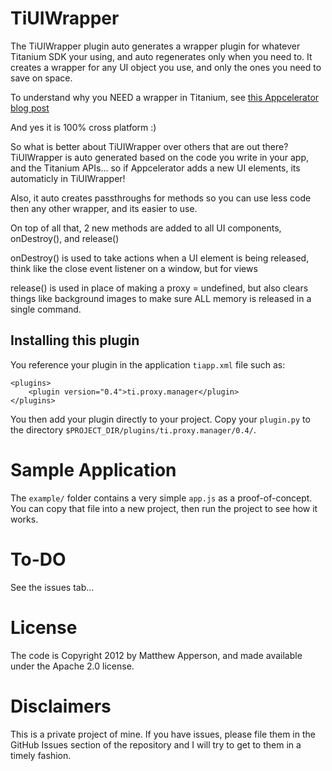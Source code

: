 # TiUIWrapper

The TiUIWrapper plugin auto generates a wrapper plugin for whatever Titanium SDK your using, and auto regenerates only when you need to.
It creates a wrapper for any UI object you use, and only the ones you need to save on space.

To understand why you NEED a wrapper in Titanium, see [this Appcelerator blog post](http://developer.appcelerator.com/blog/2012/02/what-is-a-titanium-proxy-object.html)

And yes it is 100% cross platform :)

So what is better about TiUIWrapper over others that are out there?
TiUIWrapper is auto generated based on the code you write in your app, and the Titanium APIs... so if Appcelerator adds a new UI elements, its automaticly in TiUIWrapper!

Also, it auto creates passthroughs for methods so you can use less code then any other wrapper, and its easier to use.

On top of all that, 2 new methods are added to all UI components, onDestroy(), and release()

onDestroy() is used to take actions when a UI element is being released, think like the close event listener on a window, but for views

release() is used in place of making a proxy = undefined, but also clears things like background images to make sure ALL memory is released in a single command.

## Installing this plugin

You reference your plugin in the application `tiapp.xml` file such as:

    <plugins>
        <plugin version="0.4">ti.proxy.manager</plugin>
    </plugins>

You then add your plugin directly to your project. Copy your `plugin.py` to the directory
`$PROJECT_DIR/plugins/ti.proxy.manager/0.4/`.


# Sample Application

The `example/` folder contains a very simple `app.js` as a proof-of-concept.  You can copy that file into a new project, then run the project to see how it works.

# To-DO

See the issues tab...

# License

The code is Copyright 2012 by Matthew Apperson, and made available under the Apache 2.0 license.

# Disclaimers

This is a private project of mine. If you have issues, please file them in the GitHub Issues section of the repository and I will try to get to them in a timely fashion.